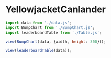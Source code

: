 # YellowjacketCanlander

```js
import data from './data.js';
import BumpChart from './BumpChart.js';
import leaderboardTable from './Table.js';
```

```js
view(BumpChart(data, {width, height: 300}));
```

```js
view(leaderboardTable(data));
```
